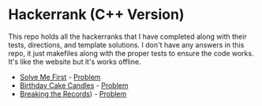 # Hackerrank (C++ Version)

This repo holds all the hackerranks that I have completed along with their tests, directions, and template solutions. I don't have any answers in this repo, it just makefiles along with the proper tests to ensure the code works. It's like the website but it's works offline.

- [Solve Me First](solve-me-first/) - [Problem](https://www.hackerrank.com/challenges/solve-me-first/problem)
- [Birthday Cake Candles](birthday-cake-candles/) - [Problem](https://www.hackerrank.com/challenges/birthday-cake-candles/problem)
- [Breaking the Records](breaking-the-records/)) - [Problem](https://www.hackerrank.com/challenges/three-month-preparation-kit-breaking-best-and-worst-records/problem)